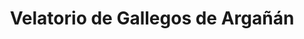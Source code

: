 ---
title: "Velatorio de Gallegos de Argañán"
url: /fuentes-de-onoro/velatorio-de-gallegos-de-arganan/
shop: Bestattungen
---